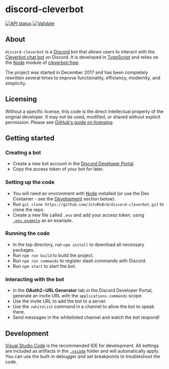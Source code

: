 # discord-cleverbot

[![API status](https://img.shields.io/github/actions/workflow/status/IntriguingTiles/cleverbot-free/api.yml?logo=github&label=API%20status)](https://github.com/IntriguingTiles/cleverbot-free/actions/workflows/api.yml)
[![Validate](https://img.shields.io/github/actions/workflow/status/JstnMcBrd/discord-cleverbot/validate.yml?logo=github&label=Validate)](https://github.com/JstnMcBrd/discord-cleverbot/actions/workflows/validate.yml)

## About

`discord-cleverbot` is a [Discord](https://discord.com/) bot that allows users to interact with the [Cleverbot chat bot](https://www.cleverbot.com/) on Discord. It is developed in [TypeScript](https://www.typescriptlang.org/) and relies on the [Node](https://nodejs.org/) module of [cleverbot-free](https://www.npmjs.com/package/cleverbot-free).

The project was started in December 2017 and has been completely rewritten several times to improve functionality, efficiency, modernity, and simplicity.

## Licensing

Without a specific license, this code is the direct intellectual property of the original developer. It may not be used, modified, or shared without explicit permission.
Please see [GitHub's guide on licensing](https://docs.github.com/en/repositories/managing-your-repositorys-settings-and-features/customizing-your-repository/licensing-a-repository).

## Getting started

### Creating a bot

- Create a new bot account in the [Discord Developer Portal](https://discord.com/developers/applications/).
- Copy the access token of your bot for later.

### Setting up the code

- You will need an environment with [Node](https://nodejs.org/en/download) installed (or use the Dev Container - see the [Development](#development) section below).
- Run `git clone https://github.com/JstnMcBrd/discord-cleverbot.git` to clone the repo.
- Create a new file called `.env` and add your access token, using [`.env.example`](./.env.example) as an example.

### Running the code

- In the top directory, run `npm install` to download all necessary packages.
- Run `npm run build` to build the project.
- Run `npm run commands` to register slash commands with Discord.
- Run `npm start` to start the bot.

### Interacting with the bot

- In the **OAuth2**>**URL Generator** tab in the Discord Developer Portal, generate an invite URL with the `applications.commands` scope.
- Use the invite URL to add the bot to a server.
- Use the `/whitelist` command in a channel to allow the bot to speak there.
- Send messages in the whitelisted channel and watch the bot respond!

## Development

[Visual Studio Code](https://code.visualstudio.com/) is the recommended IDE for development. All settings are included as artifacts in the [`.vscode`](./.vscode) folder and will automatically apply. You can use the built-in debugger and set breakpoints to troubleshoot the code.
